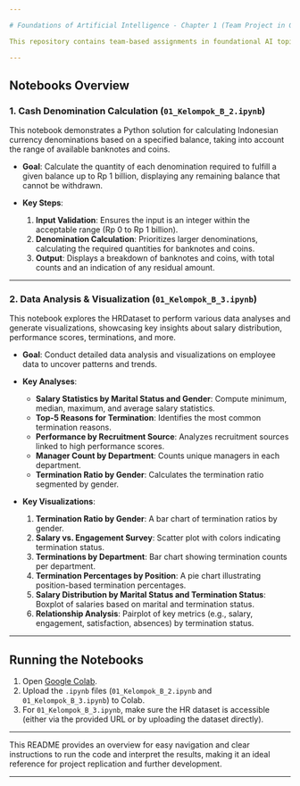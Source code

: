 ```yaml
---

# Foundations of Artificial Intelligence - Chapter 1 (Team Project in Google Colab)

This repository contains team-based assignments in foundational AI topics, focused on programming, data analysis, and visualization. The tasks are designed to build understanding through practical applications on real-world data.

---
```


## Notebooks Overview

### 1. Cash Denomination Calculation (`01_Kelompok_B_2.ipynb`)

This notebook demonstrates a Python solution for calculating Indonesian currency denominations based on a specified balance, taking into account the range of available banknotes and coins.

- **Goal**: Calculate the quantity of each denomination required to fulfill a given balance up to Rp 1 billion, displaying any remaining balance that cannot be withdrawn.
  
- **Key Steps**:
  1. **Input Validation**: Ensures the input is an integer within the acceptable range (Rp 0 to Rp 1 billion).
  2. **Denomination Calculation**: Prioritizes larger denominations, calculating the required quantities for banknotes and coins.
  3. **Output**: Displays a breakdown of banknotes and coins, with total counts and an indication of any residual amount.

---

### 2. Data Analysis & Visualization (`01_Kelompok_B_3.ipynb`)

This notebook explores the HRDataset to perform various data analyses and generate visualizations, showcasing key insights about salary distribution, performance scores, terminations, and more.

- **Goal**: Conduct detailed data analysis and visualizations on employee data to uncover patterns and trends.

- **Key Analyses**:
  - **Salary Statistics by Marital Status and Gender**: Compute minimum, median, maximum, and average salary statistics.
  - **Top-5 Reasons for Termination**: Identifies the most common termination reasons.
  - **Performance by Recruitment Source**: Analyzes recruitment sources linked to high performance scores.
  - **Manager Count by Department**: Counts unique managers in each department.
  - **Termination Ratio by Gender**: Calculates the termination ratio segmented by gender.

- **Key Visualizations**:
  1. **Termination Ratio by Gender**: A bar chart of termination ratios by gender.
  2. **Salary vs. Engagement Survey**: Scatter plot with colors indicating termination status.
  3. **Terminations by Department**: Bar chart showing termination counts per department.
  4. **Termination Percentages by Position**: A pie chart illustrating position-based termination percentages.
  5. **Salary Distribution by Marital Status and Termination Status**: Boxplot of salaries based on marital and termination status.
  6. **Relationship Analysis**: Pairplot of key metrics (e.g., salary, engagement, satisfaction, absences) by termination status.

---

## Running the Notebooks

1. Open [Google Colab](https://colab.research.google.com/).
2. Upload the `.ipynb` files (`01_Kelompok_B_2.ipynb` and `01_Kelompok_B_3.ipynb`) to Colab.
3. For `01_Kelompok_B_3.ipynb`, make sure the HR dataset is accessible (either via the provided URL or by uploading the dataset directly).

---

This README provides an overview for easy navigation and clear instructions to run the code and interpret the results, making it an ideal reference for project replication and further development.

---
